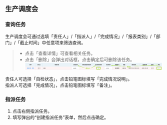 ## 生产调度会
### 查询任务
生产调度会可通过选填「责任人」/「指派人」/「完成情况」/「报表类别」/「部门」/「截止时间」中任意项来筛选查询。  
>+ 点击「查看详情」可查看相关任务。  
>+ 点击「删除」会弹出对话框，点击<kbd>确定</kbd>后可删除该任务。  
![图片](/images/employee/employee6.png)  

责任人可选择「自检状态」，点击铅笔图标填写「完成情况说明」。  
指派人可选择「完成情况」，点击铅笔图标填写「备注」。  
### 指派任务
1. 点击右侧<kbd>指派任务</kbd>。  
2. 填写弹出的“创建指派任务”表单，然后点击<kbd>确定</kbd>。